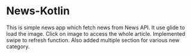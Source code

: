 # News-Kotlin
This is simple news app which fetch news from News API.
It use glide to load the image.
Click on image to access the whole article.
Implemented swipe to refresh function.
Also added multiple section for various new category.

